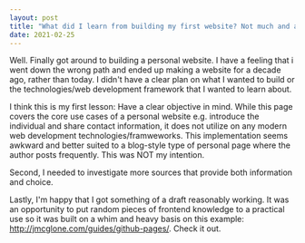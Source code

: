 ```yaml
---
layout: post
title: "What did I learn from building my first website? Not much and a lot."
date: 2021-02-25 
---
```



Well. Finally got around to building a personal website. I have a feeling that i went down the wrong path and ended up making a website for a decade ago, rather than today. I didn't have a clear plan on what I wanted to build or the technologies/web development framework that I wanted to learn about. 

I think this is my first lesson: Have a clear objective in mind. While this page covers the core use cases of a personal website e.g. introduce the individual and share contact information, it does not utilize on any modern web development technologies/framweworks. This implementation seems awkward and better suited to a blog-style type of personal page where the author posts frequently. This was NOT my intention.  

Second, I needed to investigate more sources that provide both  information and choice.

Lastly, I'm happy that I got something of a draft reasonably working. It was an opportunity to put random pieces of frontend knowledge to a practical use so it was built on a whim and heavy basis on this example: 
http://jmcglone.com/guides/github-pages/. Check it out.
